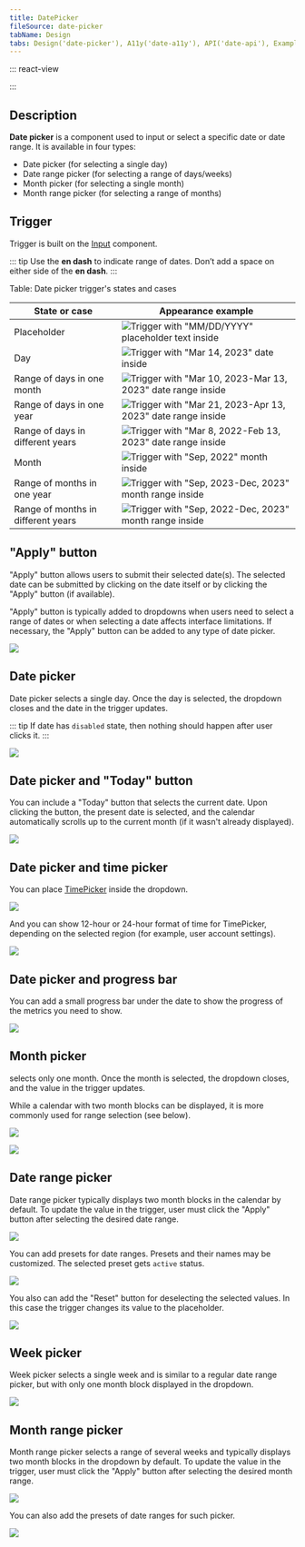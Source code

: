 ```yaml
---
title: DatePicker
fileSource: date-picker
tabName: Design
tabs: Design('date-picker'), A11y('date-a11y'), API('date-api'), Example('date-code'), Changelog('date-changelog')
---
```


::: react-view

<script lang="tsx">
import React from 'react';

import {
  DatePicker,
  DateRangePicker,
  MonthPicker,
  MonthRangePicker,
} from '@semcore/ui/date-picker';
import PlaygroundGeneration from '@components/PlaygroundGeneration';

const d = new Date();

const TYPES = ['date', 'date-range', 'month', 'month-range'];

const App = PlaygroundGeneration(
  (createGroupWidgets) => {
    const { empty, onChange, select } = createGroupWidgets('Picker');

    const value = empty({
      key: 'value',
      defaultValue: d,
    });

    const valueRange = empty({
      key: 'valueRange',
      defaultValue: [d, d.setDate(d.getDate() + 7)],
    });

    const type = select({
      key: 'type',
      defaultValue: 'date',
      label: 'Type',
      options: TYPES.map((value) => ({
        name: value,
        value,
      })),
    });

    return (
      <>
        {type === 'date' && (
          <DatePicker value={value} onChange={(value) => onChange('value', value)}>
            <DatePicker.Trigger />
            <DatePicker.Popper />
          </DatePicker>
        )}
        {type === 'date-range' && (
          <DateRangePicker value={valueRange} onChange={(value) => onChange('valueRange', value)}>
            <DateRangePicker.Trigger />
            <DateRangePicker.Popper />
          </DateRangePicker>
        )}
        {type === 'month' && (
          <MonthPicker value={value} onChange={(value) => onChange('value', value)}>
            <MonthPicker.Trigger />
            <MonthPicker.Popper />
          </MonthPicker>
        )}
        {type === 'month-range' && (
          <MonthRangePicker value={valueRange} onChange={(value) => onChange('valueRange', value)}>
            <MonthRangePicker.Trigger />
            <MonthRangePicker.Popper />
          </MonthRangePicker>
        )}
      </>
    );
  },
  {
    filterProps: ['onChange', 'value', 'valueRange'],
  },
);
</script>

:::

## Description

**Date picker** is a component used to input or select a specific date or date range. It is available in four types:

- Date picker (for selecting a single day)
- Date range picker (for selecting a range of days/weeks)
- Month picker (for selecting a single month)
- Month range picker (for selecting a range of months)

## Trigger

Trigger is built on the [Input](/components/input/) component.

::: tip
Use the **en dash** to indicate range of dates. Don’t add a space on either side of the **en dash**.
:::
<!-- > _For example: "Mar 4–10, 2022"._ -->

Table: Date picker trigger's states and cases

| State or case                      | Appearance example                    |
| ---------------------------------- | ------------------------------------- |
| Placeholder                        | ![Trigger with "MM/DD/YYYY" placeholder text inside](static/placeholder.png)    |
| Day                                | ![Trigger with "Mar 14, 2023" date inside](static/date-trigger-1.png) |
| Range of days in one month         | ![Trigger with "Mar 10, 2023-Mar 13, 2023" date range inside](static/date-trigger-2.png) |
| Range of days in one year          | ![Trigger with "Mar 21, 2023-Apr 13, 2023" date range inside](static/date-trigger-3.png) |
| Range of days in different years   | ![Trigger with "Mar 8, 2022-Feb 13, 2023" date range inside](static/date-trigger-4.png) |
| Month                              | ![Trigger with "Sep, 2022" month inside](static/date-trigger-5.png) |
| Range of months in one year        | ![Trigger with "Sep, 2023-Dec, 2023" month range inside](static/date-trigger-6.png) |
| Range of months in different years | ![Trigger with "Sep, 2022-Dec, 2023" month range inside](static/date-trigger-7.png) |

## "Apply" button

"Apply" button allows users to submit their selected date(s). The selected date can be submitted by clicking on the date itself or by clicking the "Apply" button (if available).

"Apply" button is typically added to dropdowns when users need to select a range of dates or when selecting a date affects interface limitations. If necessary, the "Apply" button can be added to any type of date picker.

![](static/daterangepicker-normal.png)

## Date picker

Date picker selects a single day. Once the day is selected, the dropdown closes and the date in the trigger updates.

::: tip
If date has `disabled` state, then nothing should happen after user clicks it.
:::

![](static/timepicker-norma-opened.png)

## Date picker and "Today" button

You can include a "Today" button that selects the current date. Upon clicking the button, the present date is selected, and the calendar automatically scrolls up to the current month (if it wasn't already displayed).

![](static/timepicker-today-style.png)

## Date picker and time picker

You can place [TimePicker](/components/time-picker/) inside the dropdown.

![](static/datepicker-timepicker-normal.png)

And you can show 12-hour or 24-hour format of time for TimePicker, depending on the selected region (for example, user account settings).

![](static/datepicker-timepicker-12h-24h.png)

## Date picker and progress bar

You can add a small progress bar under the date to show the progress of the metrics you need to show.

![](static/timepicker-metric-normal.png)

## Month picker

selects only one month. Once the month is selected, the dropdown closes, and the value in the trigger updates.

While a calendar with two month blocks can be displayed, it is more commonly used for range selection (see below).

![](static/monthpicker-normal-2sizes.png)

![](static/monthpicker-paddings-row.png)

## Date range picker

Date range picker typically displays two month blocks in the calendar by default. To update the value in the trigger, user must click the "Apply" button after selecting the desired date range.

![](static/daterangepicker-normal.png)

You can add presets for date ranges. Presets and their names may be customized. The selected preset gets `active` status.

![](static/daterangepicker-custom-presets.png)

You also can add the "Reset" button for deselecting the selected values. In this case the trigger changes its value to the placeholder.

![](static/daterangepicker-reset-buttons.png)

## Week picker

Week picker selects a single week and is similar to a regular date range picker, but with only one month block displayed in the dropdown.

![](static/weekpicker.png)

## Month range picker

Month range picker selects a range of several weeks and typically displays two month blocks in the dropdown by default. To update the value in the trigger, user must click the "Apply" button after selecting the desired month range.

![](static/monthrangepicker-normal.png)

You can also add the presets of date ranges for such picker.

![](static/monthrangepicker-presets.png)


